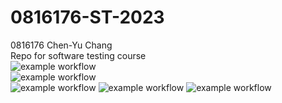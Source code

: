 # 0816176-ST-2023   
0816176 Chen-Yu Chang    
Repo for software testing course  
![example workflow](https://github.com/david-chenyu/0816176-ST-2023/actions/workflows/github-actions-demo.yml/badge.svg)  
![example workflow](https://github.com/david-chenyu/0816176-ST-2023/actions/workflows/Lab01-CI.yml/badge.svg)  
![example workflow](https://github.com/david-chenyu/0816176-ST-2023/actions/workflows/Lab02-CI.yml/badge.svg)
![example workflow](https://github.com/david-chenyu/0816176-ST-2023/actions/workflows/Lab03-CI.yml/badge.svg)
![example workflow](https://github.com/david-chenyu/0816176-ST-2023/actions/workflows/Lab04-CI.yml/badge.svg)
